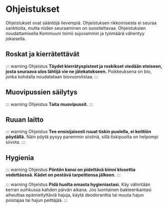 # Ohjeistukset

Ohjeistukset ovat sääntöjä lievempiä. Ohjeistuksen rikkomisesta ei seuraa sanktioita, mutta niiden seuraaminen on suositeltavaa. Ohjeistuksien noudattamisella Kommuuni toimii sujuvammin ja työmäärä vähentyy jokaisella.

## Roskat ja kierrätettävät

::: warning Ohjeistus
**Täydet kierrätyspisteet ja roskikset viedään eteiseen, josta seuraava ulos lähtijä vie ne jätekatokseen.** Poikkeuksena on bio, jonka kohdalla noudatetaan biovuorolistaa.
:::

## Muovipussien säilytys

::: warning Ohjeistus
**Taita muovipussit.**
:::

## Ruuan laitto

::: warning Ohjeistus
**Tee ensisijaisesti ruuat tiskin puolella, ei keittiön pöydällä.** Näin pöytä pysyy paremmin siistinä, sillä tiskipuolta on helpompi siivota.
:::

## Hygienia

::: warning Ohjeistus
**Pöntön kansi on pidettävä kiinni klosettia vedettäessä. Kädet on pestävä tarpeittensa jälkeen.**
:::

::: warning Ohjeistus
**Pidä huolta omasta hygieniastasi.** Käy vähintään kerran suihkussa kahden päivän aikana. Jos luontainen bakteerikantasi aiheuttaa epämiellyttäviä hajuja, käytä deodoranttia tai muuta hajun poistajaa tai hajun peittäjää.
:::
